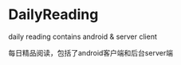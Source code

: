 DailyReading
============

daily reading contains android &amp; server client

每日精品阅读，包括了android客户端和后台server端
